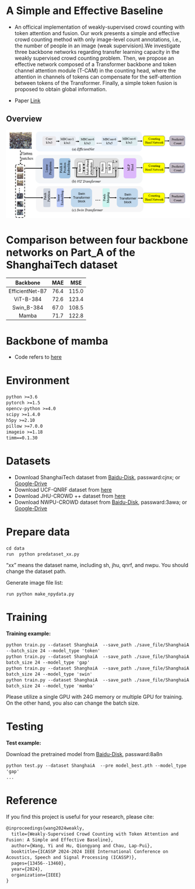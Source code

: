 
# A Simple and Effective Baseline
* An officical implementation of weakly-supervised crowd counting with token attention and fusion. Our work presents a simple and effective crowd counting method with only image-level count annotations,
i.e., the number of people in an image (weak supervision).We investigate three backbone networks regarding transfer learning capacity in the weakly supervised crowd counting problem. Then, we propose an effective network composed of a Transformer backbone and token channel attention module (T-CAM) in the counting head, where the attention in channels of tokens can compensate for the self-attention between tokens of the Transformer. Finally, a simple token fusion is proposed to obtain
global information.

* Paper [Link](https://ieeexplore.ieee.org/document/10446636)
## Overview
![avatar](./image/overview.png)

# Comparison between four backbone networks on Part_A of the ShanghaiTech dataset
| Backbone | MAE | MSE | 
|:---------:| :----------:|:-------:| 
EfficientNet-B7 |76.4 | 115.0 
ViT-B-384 | 72.6 | 123.4 
Swin_B-384 | 67.0 | 108.5 
Mamba | 71.7 | 122.8 

# Backbone of mamba
- Code refers to [here](https://github.com/hustvl/Vim)

# Environment

	python >=3.6 
	pytorch >=1.5
	opencv-python >=4.0
	scipy >=1.4.0
	h5py >=2.10
	pillow >=7.0.0
	imageio >=1.18
	timm==0.1.30

# Datasets

- Download ShanghaiTech dataset from [Baidu-Disk](https://pan.baidu.com/s/15WJ-Mm_B_2lY90uBZbsLwA), passward:cjnx; or [Google-Drive](https://drive.google.com/file/d/1CkYppr_IqR1s6wi53l2gKoGqm7LkJ-Lc/view?usp=sharing)
- Download UCF-QNRF dataset from [here](https://www.crcv.ucf.edu/data/ucf-qnrf/)
- Download JHU-CROWD ++ dataset from [here](http://www.crowd-counting.com/)
- Download NWPU-CROWD dataset from [Baidu-Disk](https://pan.baidu.com/s/1VhFlS5row-ATReskMn5xTw), passward:3awa; or [Google-Drive](https://drive.google.com/file/d/1drjYZW7hp6bQI39u7ffPYwt4Kno9cLu8/view?usp=sharing)


# Prepare data

```
cd data
run  python predataset_xx.py
```
“xx” means the dataset name, including sh, jhu, qnrf, and nwpu. You should change the dataset path.

Generate image file list: 
```
run python make_npydata.py
```

# Training

**Training example:**

```
python train.py --dataset ShanghaiA  --save_path ./save_file/ShanghaiA --batch_size 24 --model_type 'token' 
python train.py --dataset ShanghaiA  --save_path ./save_file/ShanghaiA batch_size 24 --model_type 'gap'
python train.py --dataset ShanghaiA  --save_path ./save_file/ShanghaiA batch_size 24 --model_type 'swin'
python train.py --dataset ShanghaiA  --save_path ./save_file/ShanghaiA batch_size 24 --model_type 'mamba'
```
Please utilize a single GPU with 24G memory or multiple GPU for training. On the other hand, you also can change the batch size.

# Testing
**Test example:**

Download the pretrained model from [Baidu-Disk](https://pan.baidu.com/s/1OJZmZfDGOuHCVMtJwrPHUw), passward:8a8n

```
python test.py --dataset ShanghaiA  --pre model_best.pth --model_type 'gap'
...
```

# Reference
If you find this project is useful for your research, please cite:
```
@inproceedings{wang2024weakly,
  title={Weakly-Supervised Crowd Counting with Token Attention and Fusion: A Simple and Effective Baseline},
  author={Wang, Yi and Hu, Qiongyang and Chau, Lap-Pui},
  booktitle={ICASSP 2024-2024 IEEE International Conference on Acoustics, Speech and Signal Processing (ICASSP)},
  pages={13456--13460},
  year={2024},
  organization={IEEE}
}
```
